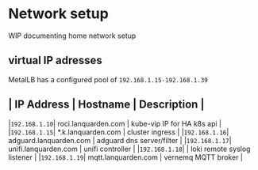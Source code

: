# Network setup

WIP documenting home network setup

## virtual IP adresses

MetalLB has a configured pool of `192.168.1.15-192.168.1.39`

| IP Address   | Hostname               | Description                 |
-----------------------------------------------------------------------
|`192.168.1.10`| roci.lanquarden.com    | kube-vip IP for HA k8s api  |
|`192.168.1.15`| \*.k.lanquarden.com    | cluster ingress             |
|`192.168.1.16`| adguard.lanquarden.com | adguard dns server/filter   |
|`192.168.1.17`| unifi.lanquarden.com   | unifi controller            |
|`192.168.1.18`|                        | loki remote syslog listener |
|`192.168.1.19`| mqtt.lanquarden.com    | vernemq MQTT broker         |
